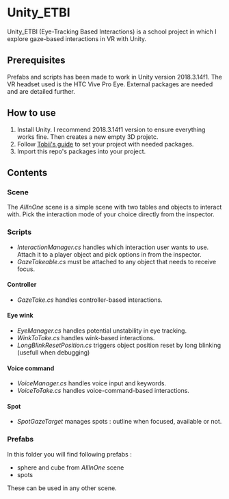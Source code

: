 # Unity_ETBI
Unity_ETBI (Eye-Tracking Based Interactions) is a school project in which I explore gaze-based interactions in VR with Unity.

## Prerequisites
Prefabs and scripts has been made to work in Unity version 2018.3.14f1. The VR headset used is the HTC Vive Pro Eye. External packages are needed and are detailed further.

## How to use

1. Install Unity. I recommend 2018.3.14f1 version to ensure everything works fine. Then creates a new empty 3D projetc.
2. Follow [Tobii's guide](https://vr.tobii.com/sdk/develop/unity/getting-started/vive-pro-eye/) to set your project with needed packages.
3. Import this repo's packages into your project.

## Contents
### Scene
The *AllInOne* scene is a simple scene with two tables and objects to interact with. Pick the interaction mode of your choice directly from the inspector.

### Scripts
- *InteractionManager.cs* handles which interaction user wants to use. Attach it to a player object and pick options in from the inspector.
- *GazeTakeable.cs* must be attached to any object that needs to receive focus.

#### Controller
- *GazeTake.cs* handles controller-based interactions.

#### Eye wink
- *EyeManager.cs* handles potential unstability in eye tracking.
- *WinkToTake.cs* handles wink-based interactions.
- *LongBlinkResetPosition.cs* triggers object position reset by long blinking (usefull when debugging)

#### Voice command
- *VoiceManager.cs* handles voice input and keywords.
- *VoiceToTake.cs* handles voice-command-based interactions.

#### Spot
- *SpotGazeTarget* manages spots : outline when focused, available or not.

### Prefabs
In this folder you will find following prefabs :
- sphere and cube from *AllInOne* scene
- spots

These can be used in any other scene.
